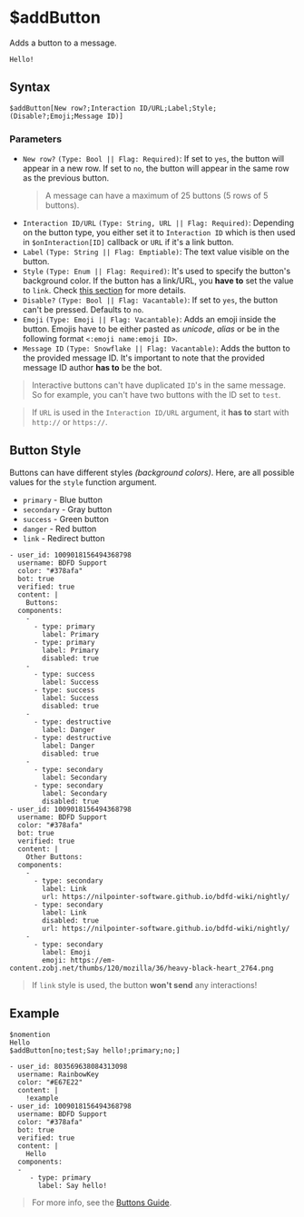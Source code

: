 # $addButton
Adds a button to a message.

```admonish warning title="Information"
Hello!
```

## Syntax
```
$addButton[New row?;Interaction ID/URL;Label;Style;(Disable?;Emoji;Message ID)]
```

### Parameters
- `New row?` `(Type: Bool || Flag: Required)`: If set to `yes`, the button will appear in a new row. If set to `no`, the button will appear in the same row as the previous button.
    > A message can have a maximum of 25 buttons (5 rows of 5 buttons).
- `Interaction ID/URL` `(Type: String, URL || Flag: Required)`: Depending on the button type, you either set it to `Interaction ID` which is then used in `$onInteraction[ID]` callback or `URL` if it's a link button.
- `Label` `(Type: String || Flag: Emptiable)`: The text value visible on the button.
- `Style` `(Type: Enum || Flag: Required)`: It's used to specify the button's background color. If the button has a link/URL, you **have to** set the value to `link`. Check [this section](#button-style) for more details.
- `Disable?` `(Type: Bool || Flag: Vacantable)`: If set to `yes`, the button can't be pressed. Defaults to `no`.
- `Emoji` `(Type: Emoji || Flag: Vacantable)`: Adds an emoji inside the button. Emojis have to be either pasted as *unicode*, *alias* or be in the following format `<:emoji name:emoji ID>`.
- `Message ID` `(Type: Snowflake || Flag: Vacantable)`: Adds the button to the provided message ID. It's important to note that the provided message ID author **has to** be the bot.

> Interactive buttons can't have duplicated `ID`'s in the same message. So for example, you can't have two buttons with the ID set to `test`.

> If `URL` is used in the `Interaction ID/URL` argument, it **has to** start with `http://` or `https://`.

## Button Style
Buttons can have different styles _(background colors)_.
Here, are all possible values for the `style` function argument.
- `primary` - Blue button
- `secondary` - Gray button
- `success` - Green button
- `danger` - Red button
- `link` - Redirect button

```discord yaml
- user_id: 1009018156494368798
  username: BDFD Support
  color: "#378afa"
  bot: true
  verified: true
  content: |
    Buttons:
  components: 
    - 
      - type: primary
        label: Primary
      - type: primary
        label: Primary
        disabled: true
    - 
      - type: success
        label: Success
      - type: success
        label: Success
        disabled: true
    - 
      - type: destructive
        label: Danger
      - type: destructive
        label: Danger
        disabled: true
    - 
      - type: secondary
        label: Secondary
      - type: secondary
        label: Secondary
        disabled: true
- user_id: 1009018156494368798
  username: BDFD Support
  color: "#378afa"
  bot: true
  verified: true
  content: |
    Other Buttons:
  components: 
    - 
      - type: secondary
        label: Link
        url: https://nilpointer-software.github.io/bdfd-wiki/nightly/
      - type: secondary
        label: Link
        disabled: true
        url: https://nilpointer-software.github.io/bdfd-wiki/nightly/
    - 
      - type: secondary
        label: Emoji
        emoji: https://em-content.zobj.net/thumbs/120/mozilla/36/heavy-black-heart_2764.png
```

> If `link` style is used, the button **won't send** any interactions!

## Example
```
$nomention
Hello
$addButton[no;test;Say hello!;primary;no;]
```

```discord yaml
- user_id: 803569638084313098
  username: RainbowKey
  color: "#E67E22"
  content: |
    !example
- user_id: 1009018156494368798
  username: BDFD Support
  color: "#378afa"
  bot: true
  verified: true
  content: |
    Hello
  components:
  - 
     - type: primary
       label: Say hello!
```

> For more info, see the [Buttons Guide](../guides/general/interactions/buttons/aboutButtons.md).
